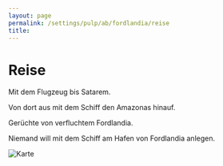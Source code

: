 ```yaml
---
layout: page
permalink: /settings/pulp/ab/fordlandia/reise
title: 
---
```


# Reise

Mit dem Flugzeug bis Satarem.

Von dort aus mit dem Schiff den Amazonas hinauf.

Gerüchte von verfluchtem Fordlandia.

Niemand will mit dem Schiff am Hafen von Fordlandia anlegen.

<img alt="Karte" src="{{ site.baseurl }}/assets/images/icons/lite/gallery/abenteuer/tn2/fordlandia-karte.png"/>

